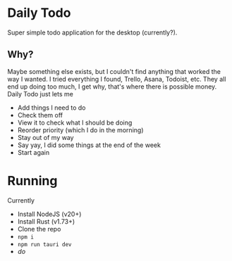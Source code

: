 # Daily Todo
Super simple todo application for the desktop (currently?).

## Why?
Maybe something else exists, but I couldn't find anything that worked the way I wanted. I tried everything I found, Trello, Asana, Todoist, etc. They all end up doing too much, I get why, that's where there is possible money. Daily Todo just lets me
- Add things I need to do
- Check them off
- View it to check what I should be doing
- Reorder priority (which I do in the morning)
- Stay out of my way
- Say yay, I did some things at the end of the week
- Start again

# Running
Currently
- Install NodeJS (v20+)
- Install Rust (v1.73+)
- Clone the repo
- `npm i`
- `npm run tauri dev`
- _do_
